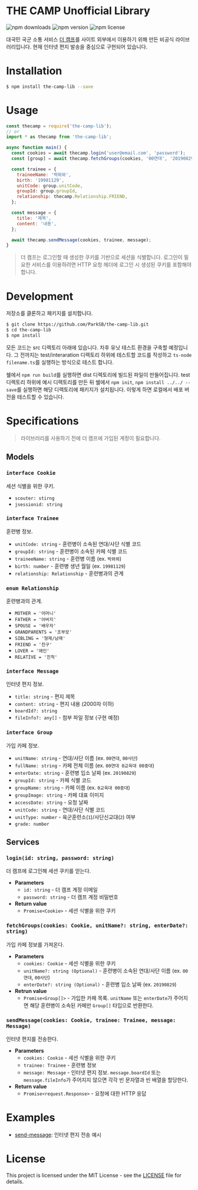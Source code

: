 # THE CAMP Unofficial Library

![npm downloads](https://img.shields.io/npm/dt/the-camp-lib?style=flat-square) ![npm version](https://img.shields.io/npm/v/the-camp-lib?style=flat-square) ![npm license](https://img.shields.io/npm/l/the-camp-lib?style=flat-square)

대국민 국군 소통 서비스 [더 캠프](http://www.thecamp.or.kr/)를 사이트 외부에서 이용하기 위해 만든 비공식 라이브러리입니다. 현재 인터넷 편지 발송을 중심으로 구현되어 있습니다.

# Installation

```bash
$ npm install the-camp-lib --save
```

# Usage

```js
const thecamp = require('the-camp-lib');
// or
import * as thecamp from 'the-camp-lib';

async function main() {
  const cookies = await thecamp.login('user@email.com', 'password');
  const [group] = await thecamp.fetchGroups(cookies, '00연대', '20190829');

  const trainee = {
    traineeName: '박뫄뫄',
    birth: '19981129',
    unitCode: group.unitCode,
    groupId: group.groupId,
    relationship: thecamp.Relationship.FRIEND,
  };

  const message = {
    title: '제목',
    content: '내용',
  };

  await thecamp.sendMessage(cookies, trainee, message);
}
```

> 더 캠프는 로그인할 때 생성한 쿠키를 기반으로 세션을 식별합니다. 로그인이 필요한 서비스를 이용하려면 HTTP 요청 헤더에 로그인 시 생성된 쿠키를 포함해야 합니다.

# Development

저장소를 클론하고 패키지를 설치합니다.

```bash
$ git clone https://github.com/ParkSB/the-camp-lib.git
$ cd the-camp-lib
$ npm install
```

모든 코드는 src 디렉토리 아래에 있습니다. 차후 유닛 테스트 환경을 구축할 예정입니다. 그 전까지는 test/interaration 디렉토리 하위에 테스트할 코드를 작성하고 `ts-node filename.ts`를 실행하는 방식으로 테스트 합니다.

쉘에서 `npm run build`를 실행하면 dist 디렉토리에 빌드된 파일이 만들어집니다. test 디렉토리 하위에 예시 디렉토리를 만든 뒤 쉘에서 `npm init`, `npm install ../../ --save`를 실행하면 해당 디렉토리에 패키지가 설치됩니다. 이렇게 하면 로컬에서 배포 버전을 테스트할 수 있습니다.

# Specifications

> 라이브러리를 사용하기 전에 더 캠프에 가입된 계정이 필요합니다.

## Models

### `interface Cookie`

세션 식별을 위한 쿠키.

* `scouter: stirng`
* `jsessionid: string`

### `interface Trainee`

훈련병 정보.

* `unitCode: string` - 훈련병이 소속된 연대/사단 식별 코드
* `groupId: string` - 훈련병이 소속된 카페 식별 코드
* `traineeName: string` - 훈련병 이름 (ex. `박뫄뫄`)
* `birth: number` - 훈련병 생년 월일 (ex. `19981129`)
* `relationship: Relationship` - 훈련병과의 관계

### `enum Relationship`

훈련병과의 관계.

* `MOTHER = '어머니'`
* `FATHER = '아버지'`
* `SPOUSE = '배우자'`
* `GRANDPARENTS = '조부모'`
* `SIBLING = '형제/남매'`
* `FRIEND = '친구'`
* `LOVER = '애인'`
* `RELATIVE = '친척'`

### `interface Message`

인터넷 편지 정보.

* `title: string` - 편지 제목
* `content: string` - 편지 내용 (2000자 이하)
* `boardId?: string`
* `fileInfo?: any[]` - 첨부 파일 정보 (구현 예정)

### `interface Group`

가입 카페 정보.

* `unitName: string` - 연대/사단 이름 (ex. `00연대`, `00사단`) 
* `fullName: string` - 카페 전체 이름 (ex. `00연대 0교육대 00중대`)
* `enterDate: string` - 훈련병 입소 날짜 (ex. `20190829`)
* `groupId: string` - 카페 식별 코드
* `groupName: string` - 카페 이름 (ex. `0교육대 00중대`)
* `groupImage: string` - 카페 대표 이미지
* `accessDate: string` - 요청 날짜
* `unitCode: string` - 연대/사단 식별 코드
* `unitType: number` - 육군훈련소(`1`)/사단신교대(`2`) 여부
* `grade: number`

## Services

### `login(id: string, password: string)`

더 캠프에 로그인해 세션 쿠키를 얻는다.

* **Parameters**
  * `id: string` - 더 캠프 계정 이메일
  * `password: string` - 더 캠프 계정 비밀번호
* **Return value**
  * `Promise<Cookie>` - 세션 식별을 위한 쿠키

### `fetchGroups(cookies: Cookie, unitName?: string, enterDate?: string)`

가입 카페 정보를 가져온다.

* **Parameters**
  * `cookies: Cookie` - 세션 식별을 위한 쿠키
  * `unitName?: string (Optional)` - 훈련병이 소속된 연대/사단 이름 (ex. `00연대`, `00사단`)
  * `enterDate?: string (Optional)` - 훈련병 입소 날짜 (ex. `20190829`)
* **Retrun value**
  * `Promise<Group[]>` - 가입한 카페 목록. `unitName` 또는 `enterDate`가 주어지면 해당 훈련병이 소속된 카페만 `Group[]` 타입으로 반환한다.

### `sendMessage(cookies: Cookie, trainee: Trainee, message: Message)`

인터넷 편지를 전송한다. 

* **Parameters**
  * `cookies: Cookie` - 세션 식별을 위한 쿠키
  * `trainee: Trainee` - 훈련병 정보
  * `message: Message` - 인터넷 편지 정보. `message.boardId` 또는 `message.fileInfo`가 주어지지 않으면 각각 빈 문자열과 빈 배열을 할당한다. 
* **Return value**
  * `Promise<request.Response>` - 요청에 대한 HTTP 응답

# Examples

* [send-message](examples/send-message): 인터넷 편지 전송 예시

# License

This project is licensed under the MIT License - see the [LICENSE](LICENSE) file for details.